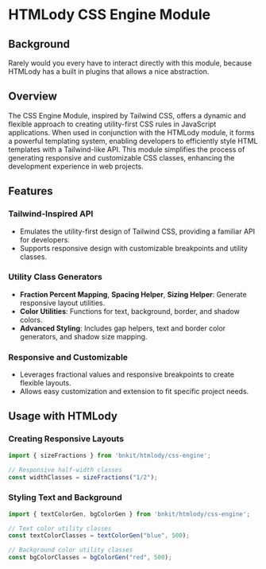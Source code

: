 # HTMLody CSS Engine Module


## Background
Rarely would you every have to interact directly with this module, because HTMLody has a built in plugins that allows a nice abstraction. 

## Overview

The CSS Engine Module, inspired by Tailwind CSS, offers a dynamic and flexible approach to creating utility-first CSS rules in JavaScript applications. When used in conjunction with the HTMLody module, it forms a powerful templating system, enabling developers to efficiently style HTML templates with a Tailwind-like API. This module simplifies the process of generating responsive and customizable CSS classes, enhancing the development experience in web projects.

## Features

### Tailwind-Inspired API

- Emulates the utility-first design of Tailwind CSS, providing a familiar API for developers.
- Supports responsive design with customizable breakpoints and utility classes.

### Utility Class Generators

- **Fraction Percent Mapping**, **Spacing Helper**, **Sizing Helper**: Generate responsive layout utilities.
- **Color Utilities**: Functions for text, background, border, and shadow colors.
- **Advanced Styling**: Includes gap helpers, text and border color generators, and shadow size mapping.

### Responsive and Customizable

- Leverages fractional values and responsive breakpoints to create flexible layouts.
- Allows easy customization and extension to fit specific project needs.

## Usage with HTMLody

### Creating Responsive Layouts

```javascript
import { sizeFractions } from 'bnkit/htmlody/css-engine';

// Responsive half-width classes
const widthClasses = sizeFractions("1/2");
```

### Styling Text and Background

```javascript
import { textColorGen, bgColorGen } from 'bnkit/htmlody/css-engine';

// Text color utility classes
const textColorClasses = textColorGen("blue", 500);

// Background color utility classes
const bgColorClasses = bgColorGen("red", 500);
```
